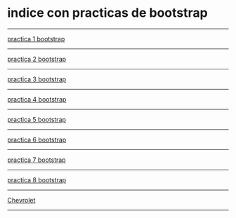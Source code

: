 <h1>indice con practicas de bootstrap</h1>
<hr>
<a href="https://carlex02.github.io/Practica1bootsrap.html">practica 1 bootstrap</a><hr></hr>
<a href="https://carlex02.github.io/Practica2bootstrap.html">practica 2 bootstrap</a><hr></hr>
<a href="https://carlex02.github.io/Practica3bootstrap.html">practica 3 bootstrap</a><hr></hr>
<a href="https://carlex02.github.io/practica4bootstrap.html">practica 4 bootstrap</a><hr></hr>
<a href="https://carlex02.github.io/practica5bootstrap.html">practica 5 bootstrap</a><hr></hr>
<a href="https://carlex02.github.io/Practica6bootstrap.html">practica 6 bootstrap</a><hr></hr>
<a href="https://carlex02.github.io/Practica7bootstrap.html">practica 7 bootstrap</a><hr></hr>
<a href="https://carlex02.github.io/Practica8bootstrap.html">practica 8 bootstrap</a><hr></hr>
<a href="https://">Chevrolet</a><hr></hr>
